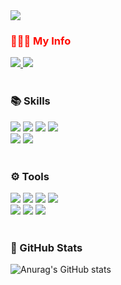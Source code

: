 <img src="https://capsule-render.vercel.app/api?type=waving&color=gradient&&customColorList=3&height=270&section=header&text=Hi!%20I'm%20minzyee%20:)&fontSize=72&animation=fadeIn" />


<section>
  <h3 style='color: #ff0a00'>💁🏻‍♀️ My Info</h3>
  <a href="mailto:vvzmsqufvv@gmail.com/">
    <img src="https://img.shields.io/badge/vvzmsqufvv@gmail.com-EA4335?style=for-the-badge&logo=Gmail&logoColor=white&link=mailto:vvzmsqufvv@gmail.com/"/>
  </a>
  <a href="https://myroomgandalf.tistory.com/">
    <img src="https://img.shields.io/badge/My tech blog-000?style=for-the-badge&logo=Tistory&logoColor=white&link=https://ilovemyroom.tistory.com/"/>
  </a>
</section>


<br>

<section>
  <h3>📚 Skills</h3>
  <div>
    <img src="https://img.shields.io/badge/HTML5-E34F26?style=for-the-badge&logo=HTML5&logoColor=fff">
    <img src="https://img.shields.io/badge/CSS3-1572B6?style=for-the-badge&logo=CSS3&logoColor=fff">
    <img src="https://img.shields.io/badge/JavaScript-F7DF1E?style=for-the-badge&logo=JavaScript&logoColor=000">
    <img src="https://img.shields.io/badge/React-61DAFB?style=for-the-badge&logo=React&logoColor=000">
  </div>
  
  <div>
    <img src="https://img.shields.io/badge/Tailwind CSS-06B6D4?style=for-the-badge&logo=Tailwind CSS&logoColor=fff">
    <img src="https://img.shields.io/badge/Bootstrap-7952B3?style=for-the-badge&logo=Bootstrap&logoColor=fff">
  </div>
</section>

<br>

<section>
  <h3>⚙️ Tools</h3>
  <div>
    <img src="https://img.shields.io/badge/GitHub-181717?style=for-the-badge&logo=GitHub&logoColor=fff">
    <img src="https://img.shields.io/badge/Firebase-FFCA28?style=for-the-badge&logo=Firebase&logoColor=fff">
    <img src="https://img.shields.io/badge/Discord-5865F2?style=for-the-badge&logo=Discord&logoColor=fff">
    <img src="https://img.shields.io/badge/Notion-000?style=for-the-badge&logo=Notion&logoColor=fff">
  </div>
  <div>
    <img src="https://img.shields.io/badge/Figma-F24E1E?style=for-the-badge&logo=Figma&logoColor=fff">
    <img src="https://img.shields.io/badge/Adobe Photoshop-31A8FF?style=for-the-badge&logo=Adobe Photoshop&logoColor=fff">
    <img src="https://img.shields.io/badge/Adobe Illustrator-FF9A00?style=for-the-badge&logo=Adobe Illustrator&logoColor=fff">
  </div>
</section>

<br>

<h3>🌱 GitHub Stats</h3>

![Anurag's GitHub stats](https://github-readme-stats.vercel.app/api?username=minzyee&show_icons=true&theme=vue)





<!--
**minzyee/minzyee** is a ✨ _special_ ✨ repository because its `README.md` (this file) appears on your GitHub profile.

Here are some ideas to get you started:

- 🔭 I’m currently working on ...
- 🌱 I’m currently learning ...
- 👯 I’m looking to collaborate on ...
- 🤔 I’m looking for help with ...
- 💬 Ask me about ...
- 📫 How to reach me: ...
- 😄 Pronouns: ...
- ⚡ Fun fact: ...
-->
